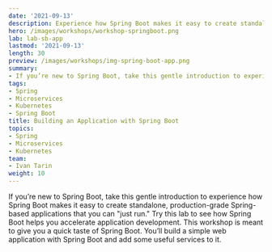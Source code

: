 ```yaml
---
date: '2021-09-13'
description: Experience how Spring Boot makes it easy to create standalone, production-grade Spring-based applications that you can "just run."
hero: /images/workshops/workshop-springboot.png
lab: lab-sb-app
lastmod: '2021-09-13'
length: 30
preview: /images/workshops/img-spring-boot-app.png
summary:
- If you’re new to Spring Boot, take this gentle introduction to experience how Spring Boot makes it easy to create standalone, production-grade Spring-based applications that you can "just run."
tags:
- Spring
- Microservices
- Kubernetes
- Spring Boot
title: Building an Application with Spring Boot
topics:
- Spring
- Microservices
- Kubernetes
team:
- Ivan Tarin
weight: 10
---
```


If you’re new to Spring Boot, take this gentle introduction to experience how Spring Boot makes it easy to create standalone, production-grade Spring-based applications that you can "just run." Try this lab to see how Spring Boot helps you accelerate application development. This workshop is meant to give you a quick taste of Spring Boot. You’ll build a simple web application with Spring Boot and add some useful services to it.